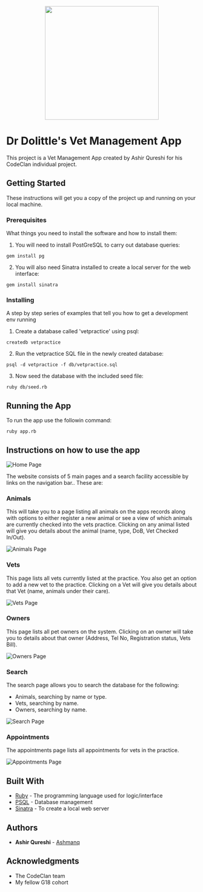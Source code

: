<p align="center">
<image width="300px" height="300px" src="public/images/logo.svg">
  </p>

# Dr Dolittle's Vet Management App

This project is a Vet Management App created by Ashir Qureshi for his CodeClan individual project.


## Getting Started

These instructions will get you a copy of the project up and running on your local machine.


### Prerequisites

What things you need to install the software and how to install them:

1. You will need to install PostGreSQL to carry out database queries:
```
gem install pg
```

2. You will also need Sinatra installed to create a local server for the web interface:
```
gem install sinatra
```

### Installing

A step by step series of examples that tell you how to get a development env running

1. Create a database called 'vetpractice' using psql:
```
createdb vetpractice
```

2. Run the vetpractice SQL file in the newly created database:
```
psql -d vetpractice -f db/vetpractice.sql
```

3. Now seed the database with the included seed file:
```
ruby db/seed.rb
````

## Running the App

To run the app use the followin command:
```
ruby app.rb
```

## Instructions on how to use the app

![Home Page](screenshots/homepage.png)

The website consists of 5 main pages and a search facility accessible by links on the navigation bar.. These are:

### Animals
This will take you to a page listing all animals on the apps records along with options to either register a new animal or see a view of which animals are currently checked into the vets practice. Clicking on any animal listed will give you details about the animal (name, type, DoB, Vet Checked In/Out).

![Animals Page](screenshots/animals.png)

### Vets
This page lists all vets currently listed at the practice. You also get an option to add a new vet to the practice. Clicking on a Vet will give you details about that Vet (name, animals under their care).

![Vets Page](screenshots/vets.png)

### Owners
This page lists all pet owners on the system. Clicking on an owner will take you to details about that owner (Address, Tel No, Registration status, Vets Bill).

![Owners Page](screenshots/owners.png)

### Search
The search page allows you to search the database for the following:
- Animals, searching by name or type.
- Vets, searching by name.
- Owners, searching by name.

![Search Page](screenshots/search.png)

### Appointments
The appointments page lists all appointments for vets in the practice.

![Appointments Page](screenshots/appointments.png)

## Built With

* [Ruby](http://www.ruby-lang.org) - The programming language used for logic/interface
* [PSQL](https://www.postgresql.org/) - Database management
* [Sinatra](https://sinatrarb.com) - To create a local web server

## Authors

* **Ashir Qureshi** - [Ashmanq](https://github.com/Ashmanq)

## Acknowledgments

* The CodeClan team
* My fellow G18 cohort
